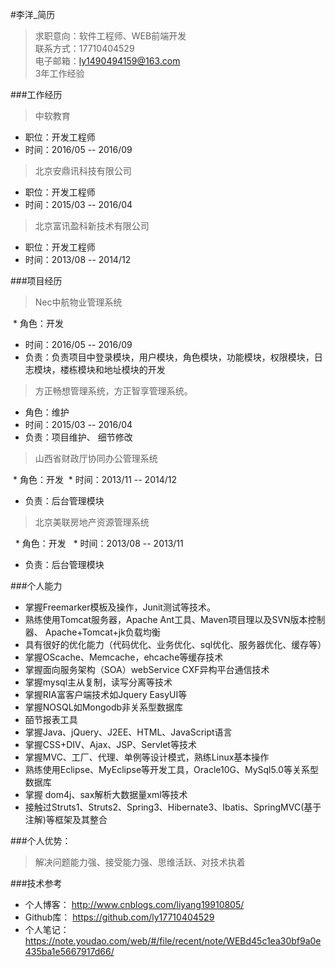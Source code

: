 #李洋_简历
> 求职意向：软件工程师、WEB前端开发       
> 联系方式：17710404529     
> 电子邮箱：ly1490494159@163.com     
> 3年工作经验
 
 
###工作经历
> 中软教育
 
* 职位：开发工程师         
* 时间：2016/05 -- 2016/09

 
> 北京安鼎讯科技有限公司 
 
* 职位：开发工程师 
* 时间：2015/03 -- 2016/04 
   
   
> 北京富讯盈科新技术有限公司 
 
* 职位：开发工程师 
* 时间：2013/08 -- 2014/12
     
###项目经历
> Nec中航物业管理系统
   
  * 角色：开发      
  * 时间：2016/05 -- 2016/09    
  * 负责：负责项目中登录模块，用户模块，角色模块，功能模块，权限模块，日志模块，楼栋模块和地址模块的开发
   
> 方正畅想管理系统，方正智享管理系统。
   
  * 角色：维护      
  * 时间：2015/03 -- 2016/04     
  * 负责：项目维护、 细节修改      
   
> 山西省财政厅协同办公管理系统
   
  * 角色：开发
  * 时间：2013/11 -- 2014/12
  * 负责：后台管理模块
   
> 北京美联房地产资源管理系统
   
   * 角色：开发
   * 时间：2013/08 -- 2013/11
   * 负责：后台管理模块
    
     
###个人能力
 
  * 掌握Freemarker模板及操作，Junit测试等技术。
  * 熟练使用Tomcat服务器，Apache Ant工具、Maven项目理以及SVN版本控制器、  Apache+Tomcat+jk负载均衡
  * 具有很好的优化能力（代码优化、业务优化、sql优化、服务器优化、缓存等）
  * 掌握OScache、Memcache，ehcache等缓存技术
  * 掌握面向服务架构（SOA）webService CXF异构平台通信技术
  * 掌握mysql主从复制，读写分离等技术
  * 掌握RIA富客户端技术如Jquery EasyUI等
  * 掌握NOSQL如Mongodb非关系型数据库
  * 皕节报表工具
  * 掌握Java、jQuery、J2EE、HTML、JavaScript语言
  * 掌握CSS+DIV、Ajax、JSP、Servlet等技术
  * 掌握MVC、工厂、代理、单例等设计模式，熟练Linux基本操作
  * 熟练使用Eclipse、MyEclipse等开发工具，Oracle10G、MySql5.0等关系型数据库
  * 掌握 dom4j、sax解析大数据量xml等技术
  * 接触过Struts1、Struts2、Spring3、Hibernate3、Ibatis、SpringMVC(基于注解)等框架及其整合  
   
 
###个人优势：
> 解决问题能力强、接受能力强、思维活跃、对技术执着
 
 
###技术参考
  * 个人博客： http://www.cnblogs.com/liyang19910805/
  * Github库：  https://github.com/ly17710404529
  * 个人笔记：  https://note.youdao.com/web/#/file/recent/note/WEBd45c1ea30bf9a0e435ba1e5667917d66/
 
